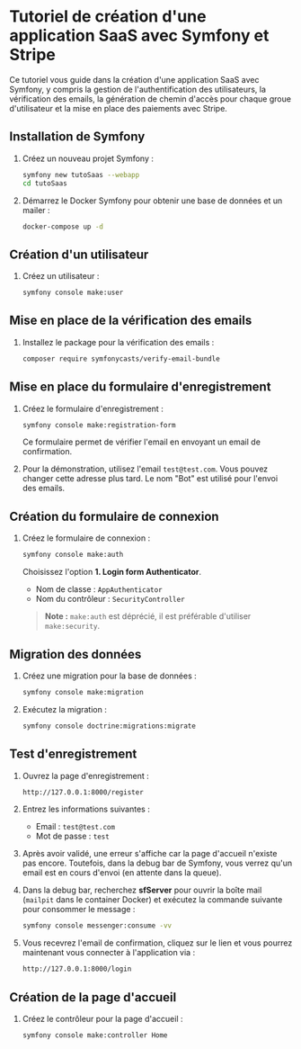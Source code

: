 # Tutoriel de création d'une application SaaS avec Symfony et Stripe

Ce tutoriel vous guide dans la création d'une application SaaS avec Symfony, y compris la gestion de l'authentification des utilisateurs, la vérification des emails,  la génération de chemin d'accès pour chaque groue d'utilisateur et la mise en place des paiements avec Stripe.

## Installation de Symfony

1. Créez un nouveau projet Symfony :

    ```bash
    symfony new tutoSaas --webapp
    cd tutoSaas
    ```

2. Démarrez le Docker Symfony pour obtenir une base de données et un mailer :

    ```bash
    docker-compose up -d
    ```

## Création d'un utilisateur

1. Créez un utilisateur :

    ```bash
    symfony console make:user
    ```

## Mise en place de la vérification des emails

1. Installez le package pour la vérification des emails :

    ```bash
    composer require symfonycasts/verify-email-bundle
    ```

## Mise en place du formulaire d'enregistrement

1. Créez le formulaire d'enregistrement :

    ```bash
    symfony console make:registration-form
    ```

    Ce formulaire permet de vérifier l'email en envoyant un email de confirmation.

2. Pour la démonstration, utilisez l'email `test@test.com`. Vous pouvez changer cette adresse plus tard. Le nom "Bot" est utilisé pour l'envoi des emails.

## Création du formulaire de connexion

1. Créez le formulaire de connexion :

    ```bash
    symfony console make:auth
    ```

    Choisissez l'option **1. Login form Authenticator**.

    - Nom de classe : `AppAuthenticator`
    - Nom du contrôleur : `SecurityController`

    > **Note :** `make:auth` est déprécié, il est préférable d'utiliser `make:security`.

## Migration des données

1. Créez une migration pour la base de données :

    ```bash
    symfony console make:migration
    ```

2. Exécutez la migration :

    ```bash
    symfony console doctrine:migrations:migrate
    ```

## Test d'enregistrement

1. Ouvrez la page d'enregistrement :

    ```bash
    http://127.0.0.1:8000/register
    ```

2. Entrez les informations suivantes :

    - Email : `test@test.com`
    - Mot de passe : `test`

3. Après avoir validé, une erreur s'affiche car la page d'accueil n'existe pas 
encore. Toutefois, dans la debug bar de Symfony, vous verrez qu'un email est en cours d'envoi (en attente dans la queue).

4. Dans la debug bar, recherchez **sfServer** pour ouvrir la boîte mail (`mailpit` dans le container Docker) 
et exécutez la commande suivante pour consommer le message :

    ```bash
    symfony console messenger:consume -vv
    ```

5. Vous recevrez l'email de confirmation, cliquez sur le lien et vous pourrez maintenant vous connecter à l'application via :

    ```bash
    http://127.0.0.1:8000/login
    ```

## Création de la page d'accueil

1. Créez le contrôleur pour la page d'accueil :

    ```bash
    symfony console make:controller Home
    ```
